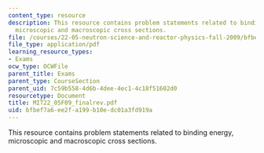 ```yaml
---
content_type: resource
description: This resource contains problem statements related to binding energy,
  microscopic and macroscopic cross sections.
file: /courses/22-05-neutron-science-and-reactor-physics-fall-2009/bfbef7a6ee2fa199b10edc01a3fd919a_MIT22_05F09_finalrev.pdf
file_type: application/pdf
learning_resource_types:
- Exams
ocw_type: OCWFile
parent_title: Exams
parent_type: CourseSection
parent_uid: 7c59b558-4d6b-4dee-4ec1-4c18f51602d0
resourcetype: Document
title: MIT22_05F09_finalrev.pdf
uid: bfbef7a6-ee2f-a199-b10e-dc01a3fd919a
---
```

This resource contains problem statements related to binding energy, microscopic and macroscopic cross sections.

